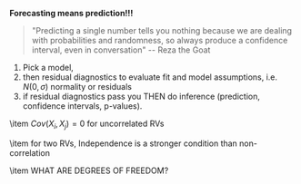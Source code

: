 
**Forecasting means prediction!!!** 

>"Predicting a single number tells you nothing because we are dealing with probabilities and randomness, so always produce a confidence interval, even in conversation" 
 >-- Reza the Goat

1. Pick a model, 
2. then residual diagnostics to evaluate fit and model assumptions, i.e. $N(0,\sigma)$ normality or residuals 
3. if residual diagnostics pass you THEN do inference (prediction, confidence intervals, p-values). 


\item $Cov(X_i, X_j) = 0$ for uncorrelated RVs

\item for two RVs, Independence is a stronger condition than non-correlation

\item WHAT ARE DEGREES OF FREEDOM?

  
